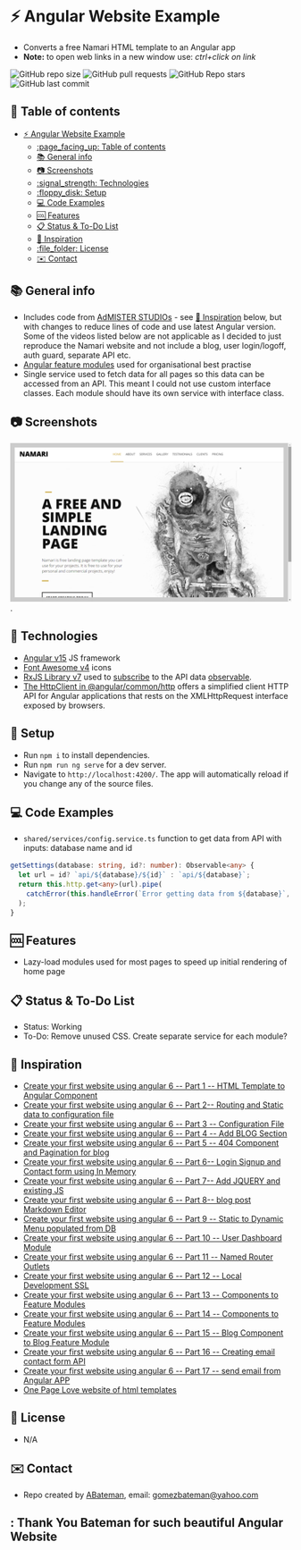 # :zap: Angular Website Example

* Converts a free Namari HTML template to an Angular app
* **Note:** to open web links in a new window use: _ctrl+click on link_

![GitHub repo size](https://img.shields.io/github/repo-size/AndrewJBateman/angular-website-example?style=plastic)
![GitHub pull requests](https://img.shields.io/github/issues-pr/AndrewJBateman/angular-website-example?style=plastic)
![GitHub Repo stars](https://img.shields.io/github/stars/AndrewJBateman/angular-website-example?style=plastic)
![GitHub last commit](https://img.shields.io/github/last-commit/AndrewJBateman/angular-website-example?style=plastic)

## :page_facing_up: Table of contents

* [:zap: Angular Website Example](#zap-angular-website-example)
  * [:page\_facing\_up: Table of contents](#page_facing_up-table-of-contents)
  * [:books: General info](#books-general-info)
  * [:camera: Screenshots](#camera-screenshots)
  * [:signal\_strength: Technologies](#signal_strength-technologies)
  * [:floppy\_disk: Setup](#floppy_disk-setup)
  * [:computer: Code Examples](#computer-code-examples)
  * [:cool: Features](#cool-features)
  * [:clipboard: Status \& To-Do List](#clipboard-status--to-do-list)
  * [:clap: Inspiration](#clap-inspiration)
  * [:file\_folder: License](#file_folder-license)
  * [:envelope: Contact](#envelope-contact)

## :books: General info

* Includes code from [AdMISTER STUDIOs](https://www.youtube.com/c/AdMISTERSTUDIOs/featured) - see [:clap: Inspiration](#clap-inspiration) below, but with changes to reduce lines of code and use latest Angular version. Some of the videos listed below are not applicable as I decided to just reproduce the Namari website and not include a blog, user login/logoff, auth guard, separate API etc.
* [Angular feature modules](https://angular.io/guide/feature-modules) used for organisational best practise
* Single service used to fetch data for all pages so this data can be accessed from an API. This meant I could not use custom interface classes. Each module should have its own service with interface class.

## :camera: Screenshots

![Example screenshot](./img/home.png).

## :signal_strength: Technologies

* [Angular v15](https://angular.io/) JS framework
* [Font Awesome v4](https://fontawesome.com/) icons
* [RxJS Library v7](https://angular.io/guide/rx-library) used to [subscribe](http://reactivex.io/documentation/operators/subscribe.html) to the API data [observable](http://reactivex.io/documentation/observable.html).
* [The HttpClient in @angular/common/http](https://angular.io/guide/http) offers a simplified client HTTP API for Angular applications that rests on the XMLHttpRequest interface exposed by browsers.

## :floppy_disk: Setup

* Run `npm i` to install dependencies.
* Run `npm run ng serve` for a dev server.
* Navigate to `http://localhost:4200/`. The app will automatically reload if you change any of the source files.

## :computer: Code Examples

* `shared/services/config.service.ts` function to get data from API with inputs: database name and id

```typescript
getSettings(database: string, id?: number): Observable<any> {
  let url = id? `api/${database}/${id}` : `api/${database}`;
  return this.http.get<any>(url).pipe(
    catchError(this.handleError(`Error getting data from ${database}`, []))
  );
}
```

## :cool: Features

* Lazy-load modules used for most pages to speed up initial rendering of home page

## :clipboard: Status & To-Do List

* Status: Working
* To-Do: Remove unused CSS. Create separate service for each module?

## :clap: Inspiration

* [Create your first website using angular 6 -- Part 1 -- HTML Template to Angular Component](https://www.youtube.com/watch?v=LYmJOdCuXrs&list=UUcfCHgDDBw65jdnd9DTKwgg&index=19)
* [Create your first website using angular 6 -- Part 2-- Routing and Static data to configuration file](https://www.youtube.com/watch?v=JAb0vvr6foU)
* [Create your first website using angular 6 -- Part 3 -- Configuration File](https://www.youtube.com/watch?v=qBjn8TrXyPY)
* [Create your first website using angular 6 -- Part 4 -- Add BLOG Section](https://www.youtube.com/watch?v=0Nnm2rup5b8)
* [Create your first website using angular 6 -- Part 5 -- 404 Component and Pagination for blog](https://www.youtube.com/watch?v=0Nnm2rup5b8)
* [Create your first website using angular 6 -- Part 6-- Login Signup and Contact form using In Memory](https://www.youtube.com/watch?v=0Nnm2rup5b8)
* [Create your first website using angular 6 -- Part 7-- Add JQUERY and existing JS](https://www.youtube.com/watch?v=0Nnm2rup5b8)
* [Create your first website using angular 6 -- Part 8-- blog post Markdown Editor](https://www.youtube.com/watch?v=0Nnm2rup5b8)
* [Create your first website using angular 6 -- Part 9 -- Static to Dynamic Menu populated from DB](https://www.youtube.com/watch?v=0Nnm2rup5b8)
* [Create your first website using angular 6 -- Part 10 -- User Dashboard Module](https://www.youtube.com/watch?v=0Nnm2rup5b8)
* [Create your first website using angular 6 -- Part 11 -- Named Router Outlets](https://www.youtube.com/watch?v=LKCjQqzc5Ys)
* [Create your first website using angular 6 -- Part 12 -- Local Development SSL](https://www.youtube.com/watch?v=2vbWjzROtUc)
* [Create your first website using angular 6 -- Part 13 -- Components to Feature Modules](https://www.youtube.com/watch?v=WDNV4iifHwM)
* [Create your first website using angular 6 -- Part 14 -- Components to Feature Modules](https://www.youtube.com/watch?v=tj7V67-BY5U)
* [Create your first website using angular 6 -- Part 15 -- Blog Component to Blog Feature Module](https://www.youtube.com/watch?v=By4tT-bNDXY)
* [Create your first website using angular 6 -- Part 16 -- Creating email contact form API](https://www.youtube.com/watch?v=eNj9XbE9kdk&t=22s)
* [Create your first website using angular 6 -- Part 17 -- send email from Angular APP](https://www.youtube.com/watch?v=QCnoamZnTsQ&t=23s)
* [One Page Love website of html templates](https://onepagelove.com/namari)

## :file_folder: License

* N/A

## :envelope: Contact

* Repo created by [ABateman](https://github.com/AndrewJBateman), email: gomezbateman@yahoo.com

## : Thank You Bateman for such beautiful Angular Website
